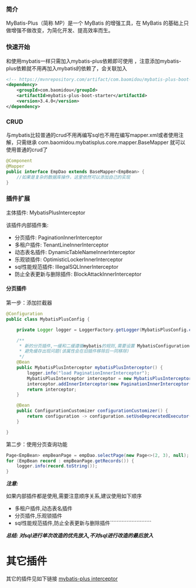 ### 简介
MyBatis-Plus（简称 MP）是一个 MyBatis 的增强工具，在 MyBatis 的基础上只做增强不做改变，为简化开发、提高效率而生。

### 快速开始
和使用mybatis一样只需加入mybatis-plus依赖即可使用 ，注意添加mybatis-plus依赖就不用再加入mybatis的依赖了，会关联加入
```xml
<!-- https://mvnrepository.com/artifact/com.baomidou/mybatis-plus-boot-starter -->
<dependency>
    <groupId>com.baomidou</groupId>
    <artifactId>mybatis-plus-boot-starter</artifactId>
    <version>3.4.0</version>
</dependency>
```
### CRUD
与mybatis比较普通的crud不用再编写sql也不用在编写mapper.xml或者使用注解，只需继承 com.baomidou.mybatisplus.core.mapper.BaseMapper 就可以使用普通的crud了
```java
@Component
@Mapper
public interface EmpDao extends BaseMapper<EmpBean> {
    //如果是复杂的数据库操作，这里依然可以添加自己的实现
}
```

###  插件扩展
主体插件: MybatisPlusInterceptor

该插件内部插件集:
* 分页插件: PaginationInnerInterceptor
* 多租户插件: TenantLineInnerInterceptor
* 动态表名插件: DynamicTableNameInnerInterceptor
* 乐观锁插件: OptimisticLockerInnerInterceptor
* sql性能规范插件: IllegalSQLInnerInterceptor
* 防止全表更新与删除插件: BlockAttackInnerInterceptor
#### 分页插件
第一步：添加拦截器
```java
@Configuration
public class MybatisPlusConfig {

    private Logger logger = LoggerFactory.getLogger(MybatisPlusConfig.class);

    /**
     * 新的分页插件,一缓和二缓遵循mybatis的规则,需要设置 MybatisConfiguration#useDeprecatedExecutor = false
     * 避免缓存出现问题(该属性会在旧插件移除后一同移除)
     */
    @Bean
    public MybatisPlusInterceptor mybatisPlusInterceptor() {
        logger.info("load PaginationInnerInterceptor");
        MybatisPlusInterceptor interceptor = new MybatisPlusInterceptor();
        interceptor.addInnerInterceptor(new PaginationInnerInterceptor(DbType.MYSQL));
        return interceptor;
    }

    @Bean
    public ConfigurationCustomizer configurationCustomizer() {
        return configuration -> configuration.setUseDeprecatedExecutor(false);
    }

}
```
第二步：使用分页查询功能
```java
Page<EmpBean> empBeanPage = empDao.selectPage(new Page<>(2, 3), null);
for (EmpBean record : empBeanPage.getRecords()) {
    logger.info(record.toString());
}
```

___注意:___

如果内部插件都是使用,需要注意顺序关系,建议使用如下顺序

* 多租户插件,动态表名插件
* 分页插件,乐观锁插件
* sql性能规范插件,防止全表更新与删除插件`````````````````````````

___总结: 对sql进行单次改造的优先放入,不对sql进行改造的最后放入___

# 其它插件 
其它的插件见如下链接 [mybatis-plus interceptor](https://baomidou.com/guide/interceptor.html)
